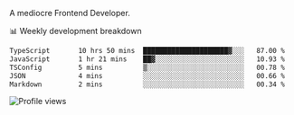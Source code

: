 A mediocre Frontend Developer.

📊 Weekly development breakdown
<!--START_SECTION:waka-->

```txt
TypeScript       10 hrs 50 mins  █████████████████████▓░░░   87.00 %
JavaScript       1 hr 21 mins    ██▓░░░░░░░░░░░░░░░░░░░░░░   10.93 %
TSConfig         5 mins          ▒░░░░░░░░░░░░░░░░░░░░░░░░   00.78 %
JSON             4 mins          ░░░░░░░░░░░░░░░░░░░░░░░░░   00.66 %
Markdown         2 mins          ░░░░░░░░░░░░░░░░░░░░░░░░░   00.34 %
```

<!--END_SECTION:waka-->

<img src="https://gpvc.arturio.dev/iqbalfasri" alt="Profile views"/>

